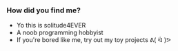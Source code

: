 <h3>How did you find me?</h3>
<ul>
  <li>Yo this is solitude4EVER</li>
  <li>A noob programming hobbyist</li>
  <li>If you're bored like me, try out my toy projects ᕕ( ᐛ )ᕗ</li>
</ul>
